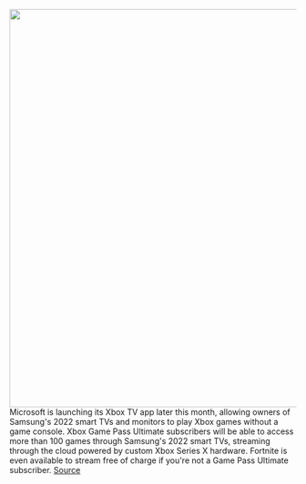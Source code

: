 <img src='https://cdn.vox-cdn.com/thumbor/i2U8nBs0X-hndvy3uml-ygEKOz4=/0x0:1920x1080/1200x800/filters:focal(807x387:1113x693)/cdn.vox-cdn.com/uploads/chorus_image/image/70958991/XboxAppOnSmartTVs_1.0.jpg' width='700px' /><br/>
Microsoft is launching its Xbox TV app later this month, allowing owners of Samsung's 2022 smart TVs and monitors to play Xbox games without a game console. Xbox Game Pass Ultimate subscribers will be able to access more than 100 games through Samsung's 2022 smart TVs, streaming through the cloud powered by custom Xbox Series X hardware. Fortnite is even available to stream free of charge if you're not a Game Pass Ultimate subscriber.
<a href='https://www.theverge.com/2022/6/9/23159460/microsoft-xbox-tv-app-samsung-2022-tv-xbox-cloud-gaming-streaming'> Source <a/>